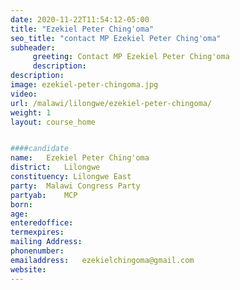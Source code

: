 ```yaml
---
date: 2020-11-22T11:54:12-05:00
title: "Ezekiel Peter Ching'oma"
seo_title: "contact MP Ezekiel Peter Ching'oma"
subheader:
     greeting: Contact MP Ezekiel Peter Ching'oma
     description: 
description: 
image: ezekiel-peter-chingoma.jpg
video: 
url: /malawi/lilongwe/ezekiel-peter-chingoma/
weight: 1
layout: course_home


####candidate
name:	Ezekiel Peter Ching'oma
district:	Lilongwe
constituency: Lilongwe East
party:	Malawi Congress Party
partyab:	MCP
born:
age: 
enteredoffice:	
termexpires:	
mailing Address:
phonenumber:	
emailaddress:	ezekielchingoma@gmail.com
website:	
---
```


